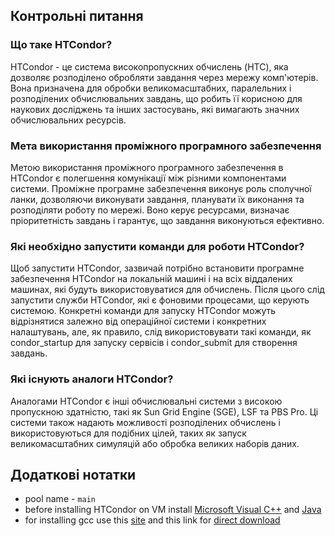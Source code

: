 ## Контрольні питання

### Що таке HTCondor?

HTCondor - це система високопропускних обчислень (HTC), яка дозволяє розподілено обробляти завдання через мережу комп'ютерів. Вона призначена для обробки великомасштабних, паралельних і розподілених обчислювальних завдань, що робить її корисною для наукових досліджень та інших застосувань, які вимагають значних обчислювальних ресурсів.

### Мета використання проміжного програмного забезпечення

Метою використання проміжного програмного забезпечення в HTCondor є полегшення комунікації між різними компонентами системи. Проміжне програмне забезпечення виконує роль сполучної ланки, дозволяючи виконувати завдання, планувати їх виконання та розподіляти роботу по мережі. Воно керує ресурсами, визначає пріоритетність завдань і гарантує, що завдання виконуються ефективно.

### Які необхідно запустити команди для роботи HTCondor?

Щоб запустити HTCondor, зазвичай потрібно встановити програмне забезпечення HTCondor на локальній машині і на всіх віддалених машинах, які будуть використовуватися для обчислень. Після цього слід запустити служби HTCondor, які є фоновими процесами, що керують системою. Конкретні команди для запуску HTCondor можуть відрізнятися залежно від операційної системи і конкретних налаштувань, але, як правило, слід використовувати такі команди, як condor_startup для запуску сервісів і condor_submit для створення завдань.

### Які існують аналоги HTCondor?

Аналогами HTCondor є інші обчислювальні системи з високою пропускною здатністю, такі як Sun Grid Engine (SGE), LSF та PBS Pro. Ці системи також надають можливості розподілених обчислень і використовуються для подібних цілей, таких як запуск великомасштабних симуляцій або обробка великих наборів даних.

## Додаткові нотатки

- pool name - `main`
- before installing HTCondor on VM install [Microsoft Visual C++](https://aka.ms/vs/17/release/vc_redist.x64.exe) and [Java](https://www.java.com/en/download/)
- for installing gcc use this [site](http://www.equation.com/servlet/equation.cmd?fa=fortran) and this link for [direct download](http://www.equation.com/ftpdir/gcc/gcc-13.2.0-64.exe)
